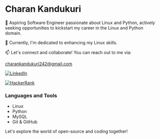 

<!--
**Charan513/Charan513** is a ✨ _special_ ✨ repository because its `README.md` (this file) appears on your GitHub profile.

Here are some ideas to get you started:

- 🔭 I’m currently working on ...
- 🌱 I’m currently learning ...
- 👯 I’m looking to collaborate on ...
- 🤔 I’m looking for help with ...
- 💬 Ask me about ...
- 📫 How to reach me: ...
- 😄 Pronouns: ...
- ⚡ Fun fact: ...
-->

  # Charan Kandukuri

🔭 Aspiring Software Engineer passionate about Linux and Python, actively seeking opportunities to kickstart my career in the Linux and Python domain.

🌱 Currently, I'm dedicated to enhancing my Linux skills.

📫 Let's connect and collaborate! You can reach out to me via: 

[charankandukuri242@gmail.com](mailto:charankandukuri242@gmail.com)

[![LinkedIn](https://img.shields.io/badge/LinkedIn-Connect%20with%20Me-blue?logo=linkedin&style=flat)](https://www.linkedin.com/in/charankandukuri/)

[![HackerRank](https://img.shields.io/badge/HackerRank-Check%20my%20Solutions-brightgreen?logo=hackerrank&style=flat)](https://www.hackerrank.com/charankandukuri3)

### Languages and Tools

- Linux
- Python
- MySQL
- Git & GitHub

Let's explore the world of open-source and coding together!














